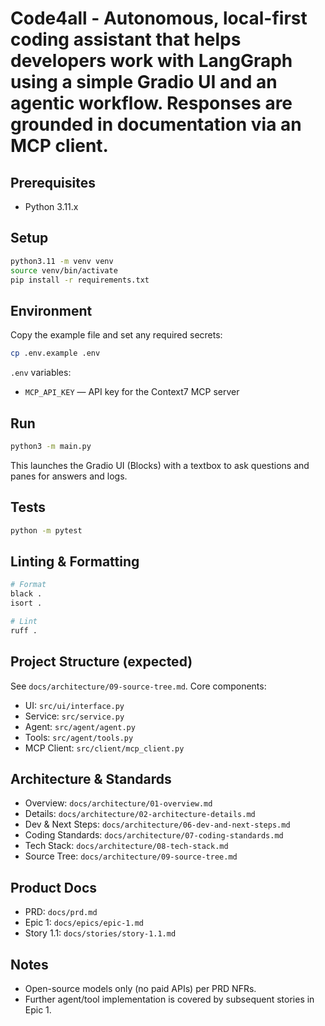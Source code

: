 # Code4all - Autonomous, local-first coding assistant that helps developers work with LangGraph using a simple Gradio UI and an agentic workflow. Responses are grounded in documentation via an MCP client.

## Prerequisites
- Python 3.11.x

## Setup
```bash
python3.11 -m venv venv
source venv/bin/activate
pip install -r requirements.txt
```

## Environment
Copy the example file and set any required secrets:
```bash
cp .env.example .env
```
`.env` variables:
- `MCP_API_KEY` — API key for the Context7 MCP server

## Run
```bash
python3 -m main.py
```
This launches the Gradio UI (Blocks) with a textbox to ask questions and panes for answers and logs.

## Tests
```bash
python -m pytest
```

## Linting & Formatting
```bash
# Format
black .
isort .

# Lint
ruff .
```

## Project Structure (expected)
See `docs/architecture/09-source-tree.md`. Core components:
- UI: `src/ui/interface.py`
- Service: `src/service.py`
- Agent: `src/agent/agent.py`
- Tools: `src/agent/tools.py`
- MCP Client: `src/client/mcp_client.py`

## Architecture & Standards
- Overview: `docs/architecture/01-overview.md`
- Details: `docs/architecture/02-architecture-details.md`
- Dev & Next Steps: `docs/architecture/06-dev-and-next-steps.md`
- Coding Standards: `docs/architecture/07-coding-standards.md`
- Tech Stack: `docs/architecture/08-tech-stack.md`
- Source Tree: `docs/architecture/09-source-tree.md`

## Product Docs
- PRD: `docs/prd.md`
- Epic 1: `docs/epics/epic-1.md`
- Story 1.1: `docs/stories/story-1.1.md`

## Notes
- Open-source models only (no paid APIs) per PRD NFRs.
- Further agent/tool implementation is covered by subsequent stories in Epic 1.
